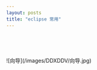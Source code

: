 ```yaml
---
layout: posts
title: "eclipse 常用"
---
```


<xmp class="prettyprint linenums">
</xmp>
<xmp style="white-space: pre-wrap; word-wrap: break-word;">
</xmp>
<font color="red" size="3"></font>
![向导](/images/DDXDDV/向导.jpg)<br>